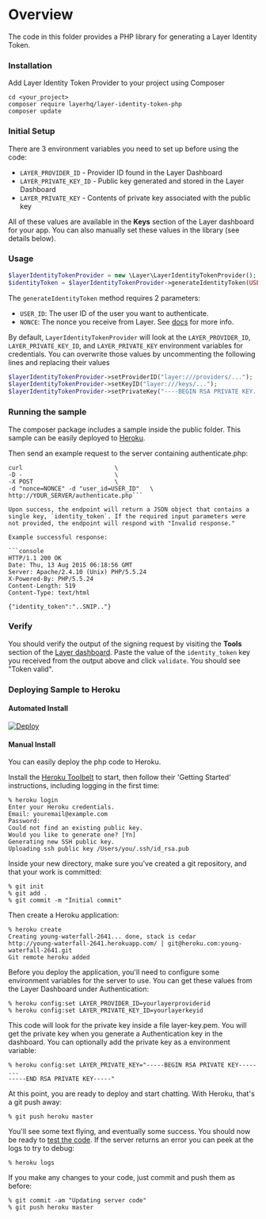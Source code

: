 # Overview

The code in this folder provides a PHP library for generating a Layer Identity Token.

### Installation

Add Layer Identity Token Provider to your project using Composer

```console
cd <your_project>
composer require layerhq/layer-identity-token-php
composer update
```

### Initial Setup

There are 3 environment variables you need to set up before using the code:

* `LAYER_PROVIDER_ID` - Provider ID found in the Layer Dashboard
* `LAYER_PRIVATE_KEY_ID` - Public key generated and stored in the Layer Dashboard
* `LAYER_PRIVATE_KEY` - Contents of private key associated with
the public key

All of these values are available in the **Keys** section of the Layer dashboard for your app. You can also manually set these values in the library (see details below).

### Usage

```php
$layerIdentityTokenProvider = new \Layer\LayerIdentityTokenProvider();
$identityToken = $layerIdentityTokenProvider->generateIdentityToken(USER_ID, NONCE);
```

The `generateIdentityToken` method requires 2 parameters:
* `USER_ID`:  The user ID of the user you want to authenticate.
* `NONCE`: The nonce you receive from Layer. See [docs](https://developer.layer.com/docs/guide#authentication) for more info.

By default, `LayerIdentityTokenProvider` will look at the `LAYER_PROVIDER_ID`, `LAYER_PRIVATE_KEY_ID`, and `LAYER_PRIVATE_KEY` environment variables for credentials. You can overwrite those values by uncommenting the following lines and replacing their values

```php
$layerIdentityTokenProvider->setProviderID("layer:///providers/...");
$layerIdentityTokenProvider->setKeyID("layer:///keys/...");
$layerIdentityTokenProvider->setPrivateKey("----BEGIN RSA PRIVATE KEY....");
```

### Running the sample

The composer package includes a sample inside the public folder. This sample can be easily deployed to [Heroku](#heroku).

Then send an example request to the server containing authenticate.php:

  ```console
  curl                          \
  -D -                          \
  -X POST                       \
  -d "nonce=NONCE" -d "user_id=USER_ID"   \
  http://YOUR_SERVER/authenticate.php```

Upon success, the endpoint will return a JSON object that contains a single key, `identity_token`. If the required input parameters were not provided, the endpoint will respond with "Invalid response."

Example successful response:

```console
HTTP/1.1 200 OK
Date: Thu, 13 Aug 2015 06:18:56 GMT
Server: Apache/2.4.10 (Unix) PHP/5.5.24
X-Powered-By: PHP/5.5.24
Content-Length: 519
Content-Type: text/html

{"identity_token":"..SNIP.."}
```

### Verify

You should verify the output of the signing request by visiting the **Tools** section of the [Layer dashboard](https://developer.layer.com/dashboard/).
Paste the value of the `identity_token` key you received from the output above and click `validate`. You should see "Token valid".

### Deploying Sample to Heroku

#### Automated Install

[![Deploy](https://www.herokucdn.com/deploy/button.png)](https://heroku.com/deploy?template=https://github.com/layerhq/layer-identity-token-php)

#### Manual Install

You can easily deploy the php code to Heroku.

Install the [Heroku Toolbelt](https://toolbelt.heroku.com/) to start, then follow their 'Getting Started' instructions, including logging in the first time:

    % heroku login
    Enter your Heroku credentials.
    Email: youremail@example.com
    Password:
    Could not find an existing public key.
    Would you like to generate one? [Yn]
    Generating new SSH public key.
    Uploading ssh public key /Users/you/.ssh/id_rsa.pub

Inside your new directory, make sure you've created a git repository, and that your work is committed:

    % git init
    % git add .
    % git commit -m "Initial commit"

Then create a Heroku application:

    % heroku create
    Creating young-waterfall-2641... done, stack is cedar
    http://young-waterfall-2641.herokuapp.com/ | git@heroku.com:young-waterfall-2641.git
    Git remote heroku added

Before you deploy the application, you'll need to configure some environment
variables for the server to use. You can get these values from the Layer Dashboard under Authentication:

    % heroku config:set LAYER_PROVIDER_ID=yourlayerproviderid
    % heroku config:set LAYER_PRIVATE_KEY_ID=yourlayerkeyid

This code will look for the private key inside a file layer-key.pem.  You will get the private key when you generate a Authentication key in the dashboard.  You can optionally add the private key as a environment variable:

```
% heroku config:set LAYER_PRIVATE_KEY="-----BEGIN RSA PRIVATE KEY-----
...
-----END RSA PRIVATE KEY-----"
```

At this point, you are ready to deploy and start chatting. With Heroku, that's a
git push away:

    % git push heroku master

You'll see some text flying, and eventually some success. You should now be ready to [test the code](#running-the-sample). If the server returns an error you can peek at the logs to try to debug:

    % heroku logs

If you make any changes to your code, just commit and push them as
before:

    % git commit -am "Updating server code"
    % git push heroku master
